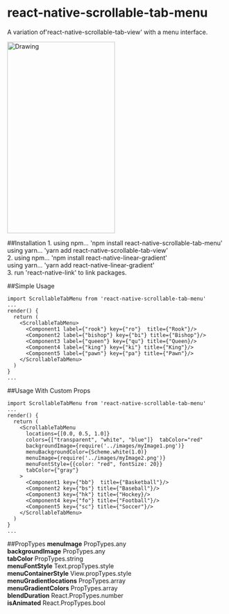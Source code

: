 # react-native-scrollable-tab-menu
A variation of'react-native-scrollable-tab-view' with a menu interface.

<img src="https://image.ibb.co/e8rJWF/scrollable_Tab_Menu.gif" alt="Drawing" width="248px" height="441px"/>

##Installation
1.
using npm... 'npm install react-native-scrollable-tab-menu'</br>
using yarn... 'yarn add react-native-scrollable-tab-view'</br>
2.
using npm... 'npm install react-native-linear-gradient'</br>
using yarn... 'yarn add react-native-linear-gradient'</br>
3.
run 'react-native-link' to link packages.

##Simple Usage
```
import ScrollableTabMenu from 'react-native-scrollable-tab-menu'
...
render() {
  return (
    <ScrollableTabMenu>
      <Component1 label={"rook"} key={"ro"}  title={"Rook"}/>
      <Component2 label={"bishop"} key={"bi"} title={"Bishop"}/>
      <Component3 label={"queen"} key={"qu"} title={"Queen}/>
      <Component4 label={"king"} key={"ki"} title={"King"}/>
      <Component5 label={"pawn"} key={"pa"} title={"Pawn"}/>
    </ScrollableTabMenu>
  )
}
...
```

##Usage With Custom Props
```
import ScrollableTabMenu from 'react-native-scrollable-tab-menu'
...
render() {
  return (
    <ScrollableTabMenu
      locations={[0.0, 0.5, 1.0]}
      colors={["transparent", "white", "blue"]}  tabColor="red"
      backgroundImage={require('../images/myImage1.png')}
      menuBackgroundColor={Scheme.white(1.0)}
      menuImage={require('../images/myImage2.png')}
      menuFontStyle={{color: "red", fontSize: 20}}
      tabColor={"gray"}
    >
      <Component1 key={"bb"}  title={"Basketball"}/>
      <Component2 key={"bs"} title={"Baseball"}/>
      <Component3 key={"hk"} title={"Hockey}/>
      <Component4 key={"fo"} title={"Football"}/>
      <Component5 key={"sc"} title={"Soccer"}/>
    </ScrollableTabMenu>
  )
}
...
```

##PropTypes
<b>menuImage</b> PropTypes.any<br/>
<b>backgroundImage</b> PropTypes.any<br/>
<b>tabColor</b> PropTypes.string<br/>
<b>menuFontStyle</b> Text.propTypes.style<br/>
<b>menuContainerStyle</b> View.propTypes.style<br/>
<b>menuGradientlocations</b> PropTypes.array<br/>
<b>menuGradientColors</b> PropTypes.array<br/>
<b>blendDuration</b> React.PropTypes.number<br/>
<b>isAnimated</b> React.PropTypes.bool<br/>
